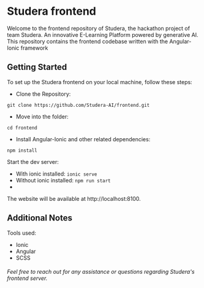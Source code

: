# Studera frontend

Welcome to the frontend repository of Studera, the hackathon project of team Studera. An innovative E-Learning Platform powered by generative AI. This repository contains the frontend codebase written with the Angular-Ionic framework

## Getting Started
To set up the Studera frontend on your local machine, follow these steps:

- Clone the Repository:

`git clone https://github.com/Studera-AI/frontend.git`

- Move into the folder:

`cd frontend`

- Install Angular-Ionic and other related dependencies:

`npm install`

Start the dev server:
- With ionic installed: `ionic serve`
- Without ionic installed: `npm run start`
- 
The website will be available at http://localhost:8100.


## Additional Notes
Tools used:
- Ionic
- Angular
- SCSS


###### Feel free to reach out for any assistance or questions regarding Studera's frontend server.
